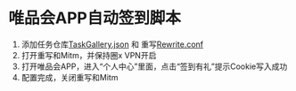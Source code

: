 # 唯品会APP自动签到脚本

1. 添加任务仓库[TaskGallery.json](https://raw.githubusercontent.com/panghujiajia/QuantumultX/master/WPH/TaskGallery.json) 和 重写[Rewrite.conf](https://raw.githubusercontent.com/panghujiajia/QuantumultX/master/WPH/Rewrite.conf)
2. 打开重写和Mitm，并保持圈x VPN开启
3. 打开唯品会APP，进入“个人中心”里面，点击“签到有礼”提示Cookie写入成功
4. 配置完成，关闭重写和Mitm
